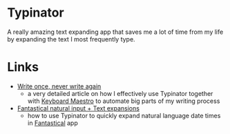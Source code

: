 
# Typinator

A really amazing text expanding app that saves me a lot of time from my life by expanding the text I most frequently type.

# Links

- [Write once, never write again][1]
	- a very detailed article on how I effectively use Typinator together with [Keyboard Maestro][2] to automate big parts of my writing process
- [Fantastical natural input + Text expansions][3]
	- how to use Typinator to quickly expand natural language date times in [Fantastical][4] app

[1]:	https://medium.com/@NikitaVoloboev/write-once-never-write-again-c2fa1f6c4e8
[2]:	../km/km.md
[3]:	https://medium.com/@NikitaVoloboev/fantastical-natural-input-text-expansions-3ea8cf7ccac3
[4]:	https://flexibits.com/fantastical